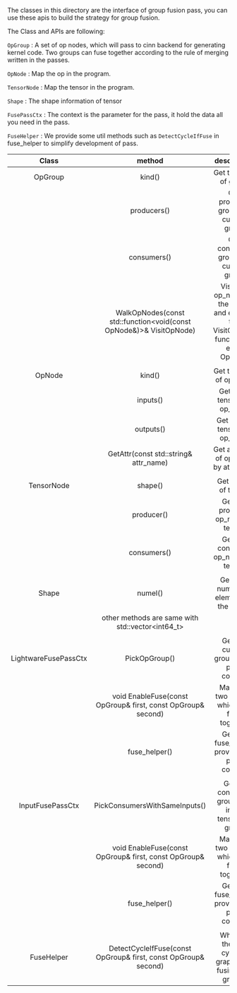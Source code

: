 The classes in this directory are the interface of group fusion pass, you can use these apis to build the strategy for group fusion.

The Class and APIs are following:

`OpGroup` : A set of op nodes, which will pass to cinn backend for generating kernel code. Two groups can fuse together according to the rule of merging written in the passes.

`OpNode` : Map the op in the program.

`TensorNode` : Map the tensor in the program.

`Shape` : The shape information of tensor

`FusePassCtx` : The context is the parameter for the pass, it hold the data all you need in the pass.

`FuseHelper` : We provide some util methods such as `DetectCycleIfFuse` in fuse_helper to simplify development of pass.

|        Class         |                               method                               |                                     description                                      |
| :------------------: | :----------------------------------------------------------------: | :----------------------------------------------------------------------------------: |
|       OpGroup        |                               kind()                               |                                Get the Kind of group                                 |
|                      |                            producers()                             |                         Get producer groups of current group                         |
|                      |                            consumers()                             |                         Get consumer groups of current group                         |
|                      | WalkOpNodes(const std::function<void(const OpNode&)>& VisitOpNode) | Visit the op_nodes in the group and execute the VisitOpNode function for each OpNode |
|                      |                                                                    |                                                                                      |
|        OpNode        |                               kind()                               |                               Get the Kind of op_node                                |
|                      |                              inputs()                              |                             Get input tensors of op_node                             |
|                      |                             outputs()                              |                            Get output tensors of op_node                             |
|                      |               GetAttr(const std::string& attr_name)                |                        Get attribute of op_node by attr name                         |
|                      |                                                                    |                                                                                      |
|      TensorNode      |                              shape()                               |                                 Get shape of tensor                                  |
|                      |                             producer()                             |                          Get the producer op_node of tensor                          |
|                      |                            consumers()                             |                         Get the consumer op_nodes of tensor                          |
|                      |                                                                    |                                                                                      |
|        Shape         |                              numel()                               |                      Get total number of elements in the shape                       |
|                      |          other methods are same with std::vector<int64_t>          |                                                                                      |
|                      |                                                                    |                                                                                      |
| LightwareFusePassCtx |                           PickOpGroup()                            |                      Get the current group in the pass context                       |
|                      |    void EnableFuse(const OpGroup& first, const OpGroup& second)    |                     Mark the two groups which can fuse together                      |
|                      |                           fuse_helper()                            |                     Get the fuse_helper provided by pass context                     |
|                      |                                                                    |                                                                                      |
|   InputFusePassCtx   |                   PickConsumersWithSameInputs()                    |                  Get all consumer groups for input tensors of graph                  |
|                      |    void EnableFuse(const OpGroup& first, const OpGroup& second)    |                     Mark the two groups which can fuse together                      |
|                      |                           fuse_helper()                            |                     Get the fuse_helper provided by pass context                     |
|                      |                                                                    |                                                                                      |
|      FuseHelper      |   DetectCycleIfFuse(const OpGroup& first, const OpGroup& second)   |               Whether there is cycle in graph after fusing two groups                |
